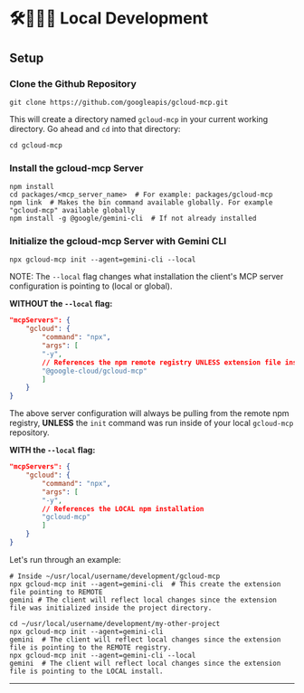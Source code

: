 # 🛠️🚧👨‍💻 Local Development

## Setup

### Clone the Github Repository

```shell
git clone https://github.com/googleapis/gcloud-mcp.git
```

This will create a directory named `gcloud-mcp` in your current working directory. Go ahead and `cd` into that directory:

```shell
cd gcloud-mcp
```

### Install the gcloud-mcp Server

```shell
npm install
cd packages/<mcp_server_name>  # For example: packages/gcloud-mcp
npm link  # Makes the bin command available globally. For example "gcloud-mcp" available globally
npm install -g @google/gemini-cli  # If not already installed
```

### Initialize the gcloud-mcp Server with Gemini CLI

```shell
npx gcloud-mcp init --agent=gemini-cli --local
```

NOTE: The `--local` flag changes what installation the client's MCP server configuration is pointing to (local or global).

**WITHOUT the `--local` flag:**

```json
"mcpServers": {
    "gcloud": {
        "command": "npx",
        "args": [
        "-y",
        // References the npm remote registry UNLESS extension file inside repository directory.
        "@google-cloud/gcloud-mcp"
        ]
    }
}
```
The above server configuration will always be pulling from the remote npm registry, **UNLESS** the `init` command was run inside of your local `gcloud-mcp` repository.

**WITH the `--local` flag:**

```json
"mcpServers": {
    "gcloud": {
        "command": "npx",
        "args": [
        "-y",
        // References the LOCAL npm installation
        "gcloud-mcp"
        ]
    }
}
```

Let's run through an example:

```shell
# Inside ~/usr/local/username/development/gcloud-mcp
npx gcloud-mcp init --agent=gemini-cli  # This create the extension file pointing to REMOTE
gemini # The client will reflect local changes since the extension file was initialized inside the project directory.

cd ~/usr/local/username/development/my-other-project
npx gcloud-mcp init --agent=gemini-cli
gemini  # The client will reflect local changes since the extension file is pointing to the REMOTE registry.
npx gcloud-mcp init --agent=gemini-cli --local 
gemini  # The client will reflect local changes since the extension file is pointing to the LOCAL install.
```




---
